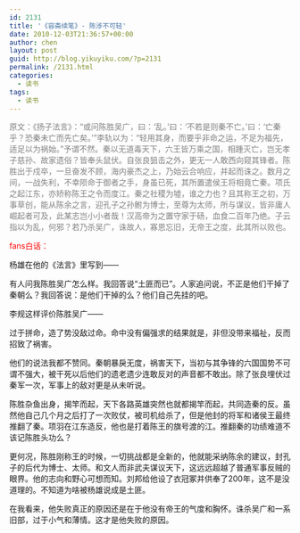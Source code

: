 ```yaml
---
id: 2131
title: '《容斋续笔》- 陈涉不可轻'
date: 2010-12-03T21:36:57+00:00
author: chen
layout: post
guid: http://blog.yikuyiku.com/?p=2131
permalink: /2131.html
categories:
  - 读书
tags:
  - 读书
---
```

<span style="color: #808080;">原文：《扬子法言》：“或问陈胜吴广，曰：‘乱。’曰：‘不若是则秦不亡。’曰：‘亡秦乎？恐秦未亡而先亡矣。’”李轨以为：“轻用其身，而要乎非命之运，不足为福先，适足以为祸始。”予谓不然。秦以无道毒天下，六王皆万乘之国，相踵灭亡，岂无孝子慈孙、故家遗俗？皆奉头鼠伏。自张良狙击之外，更无一人敢西向窥其锋者。陈胜出于戍卒，一旦奋发不顾，海内豪杰之上，乃始云合响应，并起而诛之。数月之间，一战失利，不幸陨命于御者之手，身虽已死，其所置遣侯王将相竟亡秦。项氏之起江东，亦矫称陈王之令而度江。秦之社稷为墟，谁之力也？且其称王之初，万事草创，能从陈余之言，迎孔子之孙鲋为博士，至尊为太师，所与谋议，皆非庸人崛起者可及，此某志岂小小者哉！汉高帝为之置守家于砀，血食二百年乃绝。子云指以为乱，何邪？若乃杀吴广，诛故人，寡恩忘旧，无帝王之度，此其所以败也。</span>

<span style="color: #ff0000;">fans白话：</span>

杨雄在他的《法言》里写到——

有人问我陈胜吴广怎么样。我回答说“土匪而已”。人家追问说，不正是他们干掉了秦朝么？我回答说：是他们干掉的么？他们自己先挂的吧。

李规这样评价陈胜吴广——

过于拼命，造了势没敌过命。命中没有偏强求的结果就是，非但没带来福祉，反而招致了祸害。

他们的说法我都不赞同。秦朝暴戾无度，祸害天下，当初与其争锋的六国国势不可谓不强大，被干死以后他们的遗老遗少连敢反对的声音都不敢出。除了张良埋伏过秦军一次，军事上的敌对更是从未听说。

陈胜杂鱼出身，揭竿而起，天下各路英雄突然也就都揭竿而起，共同造秦的反。虽然他自己几个月之后打了一次败仗，被司机给杀了，但是他封的将军和诸侯王最终推翻了秦。项羽在江东造反，他也是打着陈王的旗号渡的江。推翻秦的功绩难道不该记陈胜头功么？

更何况，陈胜刚称王的时候，一切挑战都是全新的，他就能采纳陈余的建议，封孔子的后代为博士、太师。和文人而非武夫谋议天下，这远远超越了普通军事反贼的眼界。他的志向和野心可想而知。刘邦给他设了衣冠冢并供奉了200年，这不是没道理的。不知道为啥被杨雄说成是土匪。

在我看来，他失败真正的原因还是在于他没有帝王的气度和胸怀。诛杀吴广和一系旧部，过于小气和薄情。这才是他失败的原因。